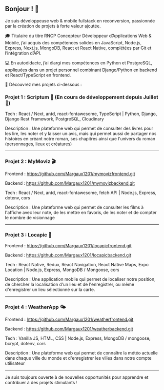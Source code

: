 ## Bonjour ! 👋  
Je suis développeuse web & mobile fullstack en reconversion, passionnée par la création de projets à forte valeur ajoutée.  

🎓 Titulaire du titre RNCP Concepteur Développeur d’Applications Web & Mobile, j’ai acquis des compétences solides en JavaScript, Node.js, Express, Next.js, MongoDB, React et React Native, complétées par Git et l’intégration d’API.  

💻 En autodidacte, j’ai élargi mes compétences en Python et PostgreSQL, appliquées dans un projet personnel combinant Django/Python en backend et React/TypeScript en frontend.  

🔗 Découvrez mes projets ci-dessous : 

### Projet 1 : Scriptum 📖 (En cours de développement depuis Juillet 🚧)

Tech : React / Next, antd, react-fontawesome, TypeScript  |  Python, Django, Django Rest Framework, PostgreSQL, Cloudinary

Description : Une plateforme web qui permet de consulter des livres pour les lire, les noter et y laisser un avis, mais qui permet aussi de partager nos histoires en créant notre roman, ses chapitres ainsi que l'univers du roman (personnages, lieux et créatures)

---

### Projet 2 : MyMoviz 🎬
Frontend : https://github.com/Margaux1201/mymovizfrontend.git

Backend : https://github.com/Margaux1201/mymovizbackend.git

Tech : React / Next, antd, react-fontawesome, fetch API  |  Node.js, Express, dotenv, cors

Description : Une plateforme web qui permet de consulter les films à l'affiche avec leur note, de les mettre en favoris, de les noter et de compter le nombre de visionnage

---
 
### Projet 3 : Locapic 📍
Frontend : https://github.com/Margaux1201/locapicfrontend.git

Backend : https://github.com/Margaux1201/locapicbackend.git

Tech : React Native, Redux, React Navigation, React Native Maps, Expo Location  |  Node.js, Express, MongoDB / Mongoose, cors

Description : Une application mobile qui permet de localiser notre position, de chercher la localisation d'un lieu et de l'enregistrer, ou même d'enregistrer un lieu sélectionné sur la carte.

---

### Projet 4 : WeatherApp 🌤
Frontend : https://github.com/Margaux1201/weatherfrontend.git

Backend : https://github.com/Margaux1201/weatherbackend.git

Tech : Vanilla JS, HTML, CSS  |  Node.js, Express, MongoDB / mongoose, bcrypt, dotenv, cors

Description : Une plateforme web qui permet de connaître la météo actuelle dans chaque ville du monde et d'enregistrer les villes dans notre compte utilisateur

---

Je suis toujours ouverte à de nouvelles opportunités pour apprendre et contribuer à des projets stimulants !

<!--
**Margaux1201/Margaux1201** is a ✨ _special_ ✨ repository because its `README.md` (this file) appears on your GitHub profile.

Here are some ideas to get you started:

- 🔭 I’m currently working on ...
- 🌱 I’m currently learning ...
- 👯 I’m looking to collaborate on ...
- 🤔 I’m looking for help with ...
- 💬 Ask me about ...
- 📫 How to reach me: ...
- 😄 Pronouns: ...
- ⚡ Fun fact: ...
-->
